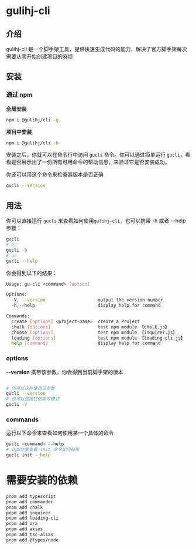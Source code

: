 # gulihj-cli

## 介绍

gulihj-cli 是一个脚手架工具，提供快速生成代码的能力，解决了官方脚手架每次需要从零开始创建项目的麻烦

## 安装

### 通过 npm

**全局安装**

```sh
npm i @gulihj/cli -g
```

**项目中安装**

```sh
npm i @gulihj/cli -D
```

安装之后，你就可以在命令行中访问 `gucli` 命令。你可以通过简单运行 `gucli`，看看是否展示出了一份所有可用命令的帮助信息，来验证它是否安装成功。

你还可以用这个命令来检查其版本是否正确

```sh
gucli --version
```

## 用法

你可以直接运行 `gucli` 来查看如何使用`gulihj-cli`，也可以携带 -h 或者 --help 参数：

```sh
gucli
# or
gucli -h
# or
gucli --help
```

你会得到以下的结果：

```sh
Usage: gu-cli <command> [option]

Options:
  -V, --version                    output the version number
  -h,--help                        display help for command

Commands:
  create [options] <project-name>  create a Project
  chalk [options]                  test npm module 【chalk.js】
  choose [options]                 test npm module 【inquirer.js】
  loading [options]                test npm module 【loading-cli.js】
  help [command]                   display help for command
```

### options

**--version**
携带该参数，你会得到当前脚手架的版本

```sh

# 你可以这样使用该参数
gucli --version
# 也可以使用它的简写模式
gucli -V
```

### commands

运行以下命令来查看如何使用某一个具体的命令

```sh
gucli <command> --help
# 比如你要查看 init 命令如何使用
gucli init --help
```

# 需要安装的依赖

```sh
pnpm add typescript
pnpm add commander
pnpm add chalk
pnpm add inquirer
pnpm add loading-cli
pnpm add ora
pnpm add axios
pnpm add tsc-alias
pnpm add @types/node
```
